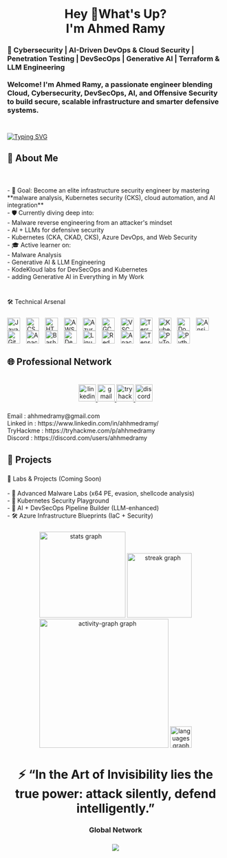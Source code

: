 <h1 align="center">Hey 👋What's Up?<br>I'm Ahmed Ramy</h1>

###

<h3 align="left"> 🧠 Cybersecurity | AI-Driven DevOps & Cloud Security | Penetration Testing | DevSecOps | Generative AI | Terraform & LLM Engineering<br><br>Welcome! I'm Ahmed Ramy, a passionate engineer blending Cloud, Cybersecurity, DevSecOps, AI, and Offensive Security to build secure, scalable infrastructure and smarter defensive systems.<br><br></h3>

###

[![Typing SVG](https://readme-typing-svg.demolab.com?font=Fira+Code&size=40&duration=10000&pause=1&color=C30707&center=true&vCenter=true&width=1000&height=90&lines=Cloud+%26+DevOps+Engineer;DevSecOps+%7C+Generative+AI;Malware+Analysis+%26+Web+Security)](https://git.io/typing-svg)

###

<h2 align="left">
 🧭 About Me</h2>

###

<br clear="both">

<p align="left">- 🎯 Goal: Become an elite infrastructure security engineer by mastering **malware analysis, Kubernetes security (CKS), cloud automation, and AI integration**<br>- 🛡 Currently diving deep into:<br>  - Malware reverse engineering from an attacker's mindset<br>  - AI + LLMs for defensive security<br>  - Kubernetes (CKA, CKAD, CKS), Azure DevOps, and Web Security<br>- 🎓 Active learner on:<br>  - Malware Analysis<br>  - Generative AI & LLM Engineering<br>  - KodeKloud labs for DevSecOps and Kubernetes <br>- adding Generative AI in Everything in My Work<br><br></p>

###

<p align="left">🛠️ Technical Arsenal</p>

###

<p align="left">
  <img src="https://cdn.jsdelivr.net/gh/devicons/devicon/icons/javascript/javascript-original.svg" height="30" alt="JavaScript" style="vertical-align:middle; margin-right:10px;" />
  <img src="https://cdn.jsdelivr.net/gh/devicons/devicon/icons/css3/css3-original.svg" height="30" alt="CSS3" style="vertical-align:middle; margin-right:10px;" />
  <img src="https://cdn.jsdelivr.net/gh/devicons/devicon/icons/html5/html5-original.svg" height="30" alt="HTML5" style="vertical-align:middle; margin-right:10px;" />
  <img src="https://cdn.jsdelivr.net/gh/devicons/devicon/icons/amazonwebservices/amazonwebservices-original-wordmark.svg" height="30" alt="AWS" style="vertical-align:middle; margin-right:10px;" />
  <img src="https://cdn.jsdelivr.net/gh/devicons/devicon/icons/azure/azure-original.svg" height="30" alt="Azure" style="vertical-align:middle; margin-right:10px;" />
  <img src="https://cdn.jsdelivr.net/gh/devicons/devicon/icons/googlecloud/googlecloud-original.svg" height="30" alt="GCP" style="vertical-align:middle; margin-right:10px;" />
  <img src="https://cdn.jsdelivr.net/gh/devicons/devicon/icons/vscode/vscode-original.svg" height="30" alt="VSCode" style="vertical-align:middle; margin-right:10px;" />
  <img src="https://cdn.jsdelivr.net/gh/devicons/devicon/icons/terraform/terraform-original.svg" height="30" alt="Terraform" style="vertical-align:middle; margin-right:10px;" />
  <img src="https://cdn.jsdelivr.net/gh/devicons/devicon/icons/kubernetes/kubernetes-plain.svg" height="30" alt="Kubernetes" style="vertical-align:middle; margin-right:10px;" />
  <img src="https://cdn.jsdelivr.net/gh/devicons/devicon/icons/docker/docker-original.svg" height="30" alt="Docker" style="vertical-align:middle; margin-right:10px;" />
  <img src="https://cdn.jsdelivr.net/gh/devicons/devicon/icons/ansible/ansible-original.svg" height="30" alt="Ansible" style="vertical-align:middle; margin-right:10px;" />
  <img src="https://cdn.jsdelivr.net/gh/devicons/devicon/icons/git/git-original.svg" height="30" alt="Git" style="vertical-align:middle; margin-right:10px;" />
  <img src="https://cdn.jsdelivr.net/gh/devicons/devicon/icons/apache/apache-original.svg" height="30" alt="Apache" style="vertical-align:middle; margin-right:10px;" />
  <img src="https://cdn.jsdelivr.net/gh/devicons/devicon/icons/bash/bash-original.svg" height="30" alt="Bash" style="vertical-align:middle; margin-right:10px;" />
  <img src="https://cdn.jsdelivr.net/gh/devicons/devicon/icons/debian/debian-original.svg" height="30" alt="Debian" style="vertical-align:middle; margin-right:10px;" />
  <img src="https://cdn.jsdelivr.net/gh/devicons/devicon/icons/linux/linux-original.svg" height="30" alt="Linux" style="vertical-align:middle; margin-right:10px;" />
  <img src="https://cdn.jsdelivr.net/gh/devicons/devicon/icons/redhat/redhat-original.svg" height="30" alt="RedHat" style="vertical-align:middle; margin-right:10px;" />
  <img src="https://cdn.jsdelivr.net/gh/devicons/devicon/icons/anaconda/anaconda-original-wordmark.svg" height="30" alt="Anaconda" style="vertical-align:middle; margin-right:10px;" />
  <img src="https://cdn.jsdelivr.net/gh/devicons/devicon/icons/tensorflow/tensorflow-original.svg" height="30" alt="TensorFlow" style="vertical-align:middle; margin-right:10px;" />
  <img src="https://cdn.jsdelivr.net/gh/devicons/devicon/icons/pytorch/pytorch-plain-wordmark.svg" height="30" alt="PyTorch" style="vertical-align:middle; margin-right:10px;" />
  <img src="https://cdn.jsdelivr.net/gh/devicons/devicon/icons/python/python-original.svg" height="30" alt="Python" style="vertical-align:middle; margin-right:10px;" />
</p>

###

<h2 align="left">🌐 Professional Network</h2>

###

<br clear="both">

<div align="center">
  <a href="https://www.linkedin.com/in/ahhmedramy/" target="_blank">
    <img src="https://img.shields.io/static/v1?message=LinkedIn&logo=linkedin&label=&color=0077B5&logoColor=white&labelColor=&style=for-the-badge" height="40" alt="linkedin logo"  />
  </a>
  <a href="<a href="mailto:ahhmedramy@gmail.com" target="_blank">
    <img src="https://img.shields.io/static/v1?message=Gmail&logo=gmail&label=&color=D14836&logoColor=white&labelColor=&style=for-the-badge" height="40" alt="gmail logo"  />
  </a>
  <a href="https://tryhackme.com/p/ahhmedramy" target="_blank">
    <img src="https://img.shields.io/static/v1?message=TryHackMe&logo=tryhackme&label=&color=88cc14&logoColor=Red&labelColor=&style=for-the-badge" height="40" alt="tryhackme logo"  />
  </a>
  <a href="<a href="https://discord.com/users/ahhmedramy"" target="_blank">
    <img src="https://img.shields.io/static/v1?message=Discord&logo=discord&label=&color=7289DA&logoColor=white&labelColor=&style=for-the-badge" height="40" alt="discord logo"  />
  </a>
</div>

###

<p align="left"> Email : ahhmedramy@gmail.com<br>Linked in : https://www.linkedin.com/in/ahhmedramy/<br>TryHackme : https://tryhackme.com/p/ahhmedramy<br>Discord : https://discord.com/users/ahhmedramy</p>

###



###

<h2 align="left">🚀 Projects</h2>

###

<p align="left">
 🔬 Labs & Projects (Coming Soon)<br><br>- 🧪 Advanced Malware Labs (x64 PE, evasion, shellcode analysis)<br>- 🔐 Kubernetes Security Playground<br>- 🤖 AI + DevSecOps Pipeline Builder (LLM-enhanced)<br>- 🛠️ Azure Infrastructure Blueprints (IaC + Security)</p>

###



###

<div align="center">
  <img src="https://github-readme-stats.vercel.app/api?username=ahhmedramy&hide_title=true&hide_rank=true&show_icons=true&include_all_commits=true&count_private=true&disable_animations=true&theme=highcontrast&locale=en&hide_border=true&order=1" height="200" alt="stats graph"  />
  <img src="https://streak-stats.demolab.com?user=ahhmedramy&locale=en&mode=daily&theme=highcontrast&hide_border=true&border_radius=20&order=3" height="150" alt="streak graph"  />
  <img src="https://github-readme-activity-graph.vercel.app/graph?username=ahhmedramy&radius=16&theme=high-contrast&area=false&order=5&hide_border=true&hide_title=true" height="300" alt="activity-graph graph"  />
  <img src="https://github-readme-stats.vercel.app/api/top-langs?username=ahhmedramy&locale=en&hide_title=true&layout=compact&card_width=320&langs_count=5&theme=highcontrast&hide_border=true&order=2" height="50" alt="languages graph"  />
</div>

###

<h1 align="center">⚡ “In the Art of Invisibility lies the true power: attack silently, defend intelligently.”</h1>

###

<h3 align="center">Global Network</h3>

###

<div align="center">
  <img src="https://profile-counter.glitch.me/ahhmedramy/count.svg?"  />
</div>

###
